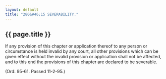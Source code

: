 ```yaml
---
layout: default 
title: "280&#46;15 SEVERABILITY."
---
```


{{ page.title }}
----------------

If any provision of this chapter or application thereof to any person or
circumstance is held invalid by any court, all other provisions which
can be given effect without the invalid provision or application shall
not be affected, and to this end the provisions of this chapter are
declared to be severable.

(Ord. 95-61. Passed 11-2-95.)
